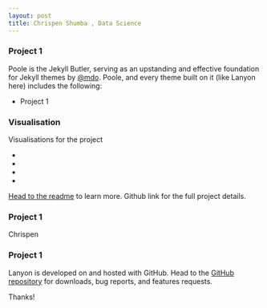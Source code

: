 ```yaml
---
layout: post
title: Chrispen Shumba , Data Science
---
```


### Project 1

Poole is the Jekyll Butler, serving as an upstanding and effective foundation for Jekyll themes by [@mdo](https://twitter.com/mdo). Poole, and every theme built on it (like Lanyon here) includes the following:

* Project 1

### Visualisation

Visualisations for the project

* 
* 
* 
* 

[Head to the readme](https://github.com/poole/lanyon#readme) to learn more. Github link for the full project details.

### Project 1

Chrispen

### Project 1

Lanyon is developed on and hosted with GitHub. Head to the <a href="https://github.com/poole/lanyon">GitHub repository</a> for downloads, bug reports, and features requests.

Thanks!
